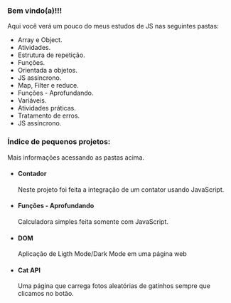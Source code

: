 ### Bem vindo(a)!!!

 Aqui você verá um pouco do meus estudos de JS nas seguintes pastas:

- Array e Object.
- Atividades.
- Estrutura de repetição.
- Funções.
- Orientada a objetos.
- JS assíncrono.
- Map, Filter e reduce.
- Funções - Aprofundando.
- Variáveis.
- Atividades práticas.
- Tratamento de erros.
- JS assíncrono.

### Índice de pequenos projetos: 

Mais informações acessando as pastas acima.

- #### Contador

  Neste projeto foi feita a integração de um contator usando JavaScript.

- #### Funções - Aprofundando

  Calculadora simples feita somente com JavaScript.

- #### DOM

  Aplicação de Ligth Mode/Dark Mode em uma página web

- #### Cat API

  Uma página que carrega fotos aleatórias de gatinhos sempre que clicamos no botão.
